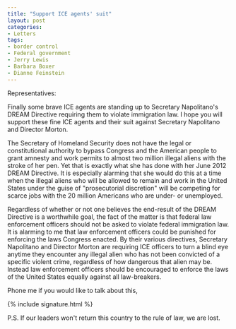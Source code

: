 ```yaml
---
title: "Support ICE agents' suit"
layout: post
categories:
- Letters
tags:
- border control
- Federal government
- Jerry Lewis
- Barbara Boxer
- Dianne Feinstein
---
```


Representatives:

Finally some brave ICE agents are standing up to Secretary Napolitano's DREAM Directive requiring them to violate immigration law. I hope you will support these fine ICE agents and their suit against Secretary Napolitano and Director Morton.

The Secretary of Homeland Security does not have the legal or constitutional authority to bypass Congress and the American people to grant amnesty and work permits to almost two million illegal aliens with the stroke of her pen. Yet that is exactly what she has done with her June 2012 DREAM Directive. It is especially alarming that she would do this at a time when the illegal aliens who will be allowed to remain and work in the United States under the guise of "prosecutorial discretion" will be competing for scarce jobs with the 20 million Americans who are under- or unemployed.

Regardless of whether or not one believes the end-result of the DREAM Directive is a worthwhile goal, the fact of the matter is that federal law enforcement officers should not be asked to violate federal immigration law. It is alarming to me that law enforcement officers could be punished for enforcing the laws Congress enacted. By their various directives, Secretary Napolitano and Director Morton are requiring ICE officers to turn a blind eye anytime they encounter any illegal alien who has not been convicted of a specific violent crime, regardless of how dangerous that alien may be. Instead law enforcement officers should be encouraged to enforce the laws of the United States equally against all law-breakers.

Phone me if you would like to talk about this,

{% include signature.html %}

P.S. If our leaders won't return this country to the rule of law, we are lost.
